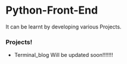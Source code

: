# Python-Front-End

 It can be learnt by developing various Projects.
### Projects!

- Terminal_blog
Will be updated soon!!!!!!!

